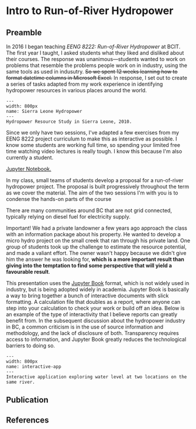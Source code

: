 # Intro to Run-of-River Hydropower

## Preamble

In 2016 I began teaching *EENG 8222: Run-of-River Hydropower* at BCIT.  The first year I taught, I asked students what they liked and disliked about their courses.  The response was unanimous&mdash;students wanted to work on problems that resemble the problems people work on in industry, using the same tools as used in indusutry.  <s>So we spent 12 weeks learning how to format datetime columns in Microsoft Excel.</s>  In response, I set out to create a series of tasks adapted from my work experience in identifying hydropower resources in various places around the world.  

```{figure} img/sierra_leone.JPG
---
width: 800px
name: Sierra Leone Hydropower
---
Hydropower Resource Study in Sierra Leone, 2010.  
```

Since we only have two sessions, I've adapted a few exercises from my EENG 8222 project curriculum to make this as interactive as possible.  I know some students are working full time, so spending your limited free time watching video lectures is really tough.  I know this because I'm also currently a student.  


 [Jupyter Notebook.](https://jupyter.org/)

In my class, small teams of students develop a proposal for a run-of-river hydropower project.  The proposal is built progressively throughout the term as we cover the material.  The aim of the two sessions I'm with you is to condense the hands-on parts of the course

There are many communities around BC that are not grid connected, typically relying on diesel fuel for electricity supply.  

Important!  We had a private landowner a few years ago approach the class with an information package about his property.  He wanted to develop a micro hydro project on the small creek that ran through his private land.  One group of students took up the challenge to estimate the resource potential, and made a valiant effort.  The owner wasn't happy because we didn't give him the answer he was looking for, **which is a more important result than giving into the temptation to find some perspective that will yield a favourable result**.

This presentation uses the [Jupyter Book](https://jupyterbook.org/intro.html) format, which is not widely used in industry, but is being adopted widely in academia.  Jupyter Book is basically a way to bring together a bunch of interactive documents with slick formatting.  A calculation file that doubles as a report, where anyone can step into your calculation to check your work or build off an idea.  Below is an example of the type of interactivity that I believe reports can greatly benefit from.  In the subsequent discussion about the hydropower industry in BC, a common criticism is in the use of source information and methodology, and the lack of disclosure of both.  Transparency requires access to information, and Jupyter Book greatly reduces the technological barriers to doing so.

```{figure} img/interactive_app.gif
---
width: 800px
name: interactive-app
---
Interactive application exploring water level at two locations on the same river.  
```



## Publication



## References

```{bibliography} references.bib
```
